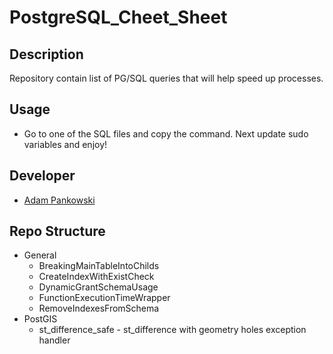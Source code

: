 # PostgreSQL_Cheet_Sheet

## Description
Repository contain list of PG/SQL queries that will help speed up processes.

Usage
--------
- Go to one of the SQL files and copy the command. Next update sudo variables and enjoy!

Developer
-----------------------
* [Adam Pankowski](https://www.linkedin.com/in/adam-pankowski-903b11b7/)

Repo Structure
-----------------------
- General
  - BreakingMainTableIntoChilds
  - CreateIndexWithExistCheck
  - DynamicGrantSchemaUsage
  - FunctionExecutionTimeWrapper
  - RemoveIndexesFromSchema
- PostGIS
  - st_difference_safe - st_difference with geometry holes exception handler

